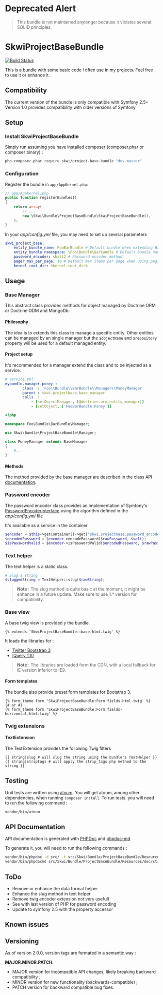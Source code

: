 # Deprecated Alert

> This bundle is not maintained anylonger because it violates several SOLID principles.

# SkwiProjectBaseBundle

[![Build Status](https://travis-ci.org/skwi/SkwiProjectBaseBundle.svg)](https://travis-ci.org/skwi/SkwiProjectBaseBundle)

This is a bundle with some basic code I often use in my projects.
Feel free to use it or enhance it.

## Compatibility

The current version of the bundle is only compatible with Symfony 2.5+ Version 1.0 provides compatibility with older versions of Symfony

## Setup

### Install SkwiProjectBaseBundle

Simply run assuming you have installed composer (composer.phar or composer binary) :

``` bash
php composer.phar require skwi/project-base-bundle "dev-master"
```

### Configuration

Register the bundle in `app/AppKernel.php`:

``` php
// app/AppKernel.php
public function registerBundles()
{
    return array(
        // ...
        new \Skwi\Bundle\ProjectBaseBundle\SkwiProjectBaseBundle(),
    );
}
```

In your *app/config.yml* file, you may need to set up several parameters

``` yaml
skwi_project_base:
    entity_bundle_name: FooBarBundle # Default bundle when extending BaseManager (see below)
    entity_bundle_namespace: \Foo\Bundle\BarBundle # Default bundle namespace 
    password_encoder: sha512 # Password encoder method
    pager_max_per_page: 10 # Default max items per page when using paginator in the BaseManager
    kernel_root_dir: %kernel.root_dir%
```

## Usage

### Base Manager

This abstract class provides methods for object managed by Doctrine ORM or Doctrine ODM and MongoDb.

#### Philosophy

The idea is to extends this class to manage a specific entity. Other entities can be managed by an single manager but the `$objectName` and `$repository` property will be used for a default managed entity.

#### Project setup

It's recommended for a manager extend the class and to be injected as a service.

```yaml
# service.yml
mybundle.manager.poney :
        class  : 'Foo\\Bundle\\BarBundle\\Manager\\PoneyManager'
        parent : skwi.projectbase.base_manager
        calls  :
            - [setObjectManager, [@doctrine.orm.entity_manager]]
            - [setObject, ['FooBarBundle:Poney']]
```

```php
<?php

namespace Foo\Bundle\BarBundle\Manager;

use Skwi\Bundle\ProjectBaseBundle\Manager;

class PoneyManager extends BaseManager
{
    #...
}
```

#### Methods

The method provided by the base manager are described in the class [API documentation](https://github.com/skwi/SkwiProjectBaseBundle/blob/master/src/Skwi/Bundle/ProjectBaseBundle/Resources/doc/Skwi-Bundle-ProjectBaseBundle-Manager-BaseManager.md).

### Password encoder

The password encoder class provides an implementation of Symfony's [PasswordEncoderInterface](http://api.symfony.com/master/Symfony/Component/Security/Core/Encoder/PasswordEncoderInterface.html) using the algorithm defined in the *app/config.yml* file

It's available as a service in the container.

``` php
$encoder = $this->getContainer()->get('skwi.projectbase.password_encoder');
$encodedPassword = $encoder->encodePassword($rawPassword, $salt);
$isPasswordValid = $encoder->isPasswordValid($encodedPassword, $rawPassword, $salt);
```

### Text helper

The text helper is a static class.

``` php
# Slug a string
$sluggedString = TextHelper::slug($rawString);
```

> **Note :** The slug method is quite basic at the moment, it might be enhance in a future update.
> Make sure to use 1.* version for compatibility. 

### Base view

A base twig view is provided y the bundle.

``` twig
{% extends 'SkwiProjectBaseBundle::base.html.twig' %}
```

It loads the libraries for :

- [Twitter Bootstrap 3](http://getbootstrap.com/)
- [jQuery 1.10](http://jquery.com/)

> **Note :** The libraries are loaded form the CDN, with a local fallback for IE version inferior to IE9.

#### Form templates

The bundle also provide preset form templates for Bootstrap 3.

```twig
{% form_theme form 'SkwiProjectBaseBundle:Form:fields.html.twig' %}
{# or #}
{% form_theme form 'SkwiProjectBaseBundle:Form:fields-horizontal.html.twig' %}
```

### Twig extensions

#### TextExtension

The TextExtension provides the following Twig filters

```twig
{{ string|slug # will slug the string using the bundle's TextHelper }} 
{{ string|striptags # will apply the strip_tags php method to the string }} 
```

## Testing

Unit tests are written using [atoum](https://github.com/atoum/atoum). You will get atoum, among other dependencies, when
running `composer install`. To run tests, you will need to run the following command :

``` sh
vendor/bin/atoum
```

## API Documentation

API documentation is generated with [PHPDoc](http://www.phpdoc.org/) and [phpdoc-md](https://github.com/evert/phpdoc-md)

To generate it, you will need to run the following commands :

``` sh
vendor/bin/phpdoc -d src/ -t src/Skwi/Bundle/ProjectBaseBundle/Resources/doc/ --template="xml"
vendor/bin/phpdocmd src/Skwi/Bundle/ProjectBaseBundle/Resources/doc/structure.xml src/Skwi/Bundle/ProjectBaseBundle/Resources/doc
```

## ToDo

- Remove or enhance the data format helper
- Enhance the slug method in text helper
- Remove twig encoder extension not very usefull
- See with last version of PHP for password encoding
- Update to symfony 2.5 with the property accessor

## Known issues

## Versioning

As of version 2.0.0, version tags are formated in a semantic way :

**MAJOR.MINOR.PATCH**.

- MAJOR version for incompatible API changes, likely breaking backward compatibility ;
- MINOR version for new functionality (backwards-compatible) ;
- PATCH version for backward compatible bug fixes.
